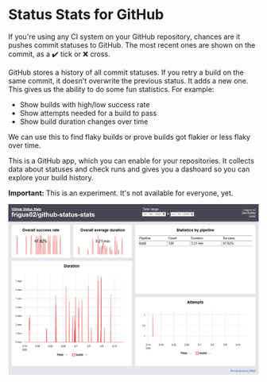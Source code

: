 # Status Stats for GitHub

If you're using any CI system on your GitHub repository, chances are it pushes commit statuses to GitHub. The most recent ones are shown on the commit, as a :heavy_check_mark: tick or :x: cross.

GitHub stores a history of all commit statuses. If you retry a build on the same commit, it doesn't overwrite the previous status. It adds a new one. This gives us the ability to do some fun statistics. For example:

- Show builds with high/low success rate
- Show attempts needed for a build to pass
- Show build duration changes over time

We can use this to find flaky builds or prove builds got flakier or less flaky over time.

This is a GitHub app, which you can enable for your repositories. It collects data about statuses and check runs and gives you a dashoard so you can explore your build history.

**Important:** This is an experiment. It's not available for everyone, yet.

![](docs/preview.png)
